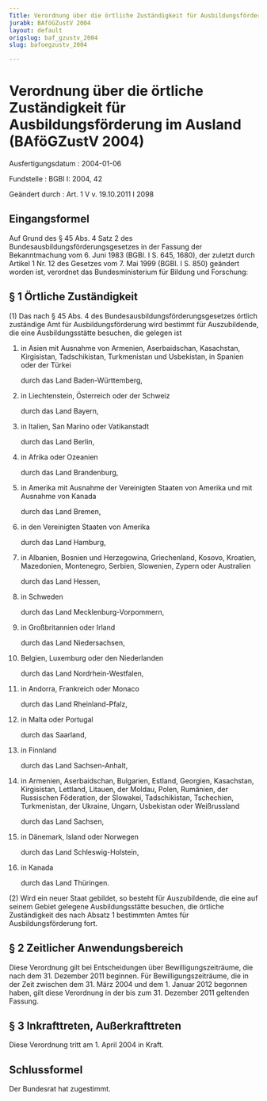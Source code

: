 ```yaml
---
Title: Verordnung über die örtliche Zuständigkeit für Ausbildungsförderung im Ausland
jurabk: BAföGZustV 2004
layout: default
origslug: baf_gzustv_2004
slug: bafoegzustv_2004

---
```


# Verordnung über die örtliche Zuständigkeit für Ausbildungsförderung im Ausland (BAföGZustV 2004)

Ausfertigungsdatum
:   2004-01-06

Fundstelle
:   BGBl I: 2004, 42

Geändert durch
:   Art. 1 V v. 19.10.2011 I 2098

## Eingangsformel

Auf Grund des § 45 Abs. 4 Satz 2 des
Bundesausbildungsförderungsgesetzes in der Fassung der Bekanntmachung
vom 6. Juni 1983 (BGBl. I S. 645, 1680), der zuletzt durch Artikel 1
Nr. 12 des Gesetzes vom 7. Mai 1999 (BGBl. I S. 850) geändert worden
ist, verordnet das Bundesministerium für Bildung und Forschung:

## § 1 Örtliche Zuständigkeit

(1) Das nach § 45 Abs. 4 des Bundesausbildungsförderungsgesetzes
örtlich zuständige Amt für Ausbildungsförderung wird bestimmt für
Auszubildende, die eine Ausbildungsstätte besuchen, die gelegen ist

1.  in Asien mit Ausnahme von Armenien, Aserbaidschan, Kasachstan,
    Kirgisistan, Tadschikistan, Turkmenistan und Usbekistan, in Spanien
    oder der Türkei

    durch das Land Baden-Württemberg,


2.  in Liechtenstein, Österreich oder der Schweiz

    durch das Land Bayern,


3.  in Italien, San Marino oder Vatikanstadt

    durch das Land Berlin,


4.  in Afrika oder Ozeanien

    durch das Land Brandenburg,


5.  in Amerika mit Ausnahme der Vereinigten Staaten von Amerika und mit
    Ausnahme von Kanada

    durch das Land Bremen,


6.  in den Vereinigten Staaten von Amerika

    durch das Land Hamburg,


7.  in Albanien, Bosnien und Herzegowina, Griechenland, Kosovo, Kroatien,
    Mazedonien, Montenegro, Serbien, Slowenien, Zypern oder Australien

    durch das Land Hessen,


8.  in Schweden

    durch das Land Mecklenburg-Vorpommern,


9.  in Großbritannien oder Irland

    durch das Land Niedersachsen,


10. Belgien, Luxemburg oder den Niederlanden

    durch das Land Nordrhein-Westfalen,


11. in Andorra, Frankreich oder Monaco

    durch das Land Rheinland-Pfalz,


12. in Malta oder Portugal

    durch das Saarland,


13. in Finnland

    durch das Land Sachsen-Anhalt,


14. in Armenien, Aserbaidschan, Bulgarien, Estland, Georgien, Kasachstan,
    Kirgisistan, Lettland, Litauen, der Moldau, Polen, Rumänien, der
    Russischen Föderation, der Slowakei, Tadschikistan, Tschechien,
    Turkmenistan, der Ukraine, Ungarn, Usbekistan oder Weißrussland

    durch das Land Sachsen,


15. in Dänemark, Island oder Norwegen

    durch das Land Schleswig-Holstein,


16. in Kanada

    durch das Land Thüringen.




(2) Wird ein neuer Staat gebildet, so besteht für Auszubildende, die
eine auf seinem Gebiet gelegene Ausbildungsstätte besuchen, die
örtliche Zuständigkeit des nach Absatz 1 bestimmten Amtes für
Ausbildungsförderung fort.

## § 2 Zeitlicher Anwendungsbereich

Diese Verordnung gilt bei Entscheidungen über Bewilligungszeiträume,
die nach dem 31. Dezember 2011 beginnen. Für Bewilligungszeiträume,
die in der Zeit zwischen dem 31. März 2004 und dem 1. Januar 2012
begonnen haben, gilt diese Verordnung in der bis zum 31. Dezember 2011
geltenden Fassung.

## § 3 Inkrafttreten, Außerkrafttreten

Diese Verordnung tritt am 1. April 2004 in Kraft.

## Schlussformel

Der Bundesrat hat zugestimmt.

